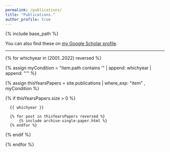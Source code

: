 ```yaml
---
permalink: /publications/
title: "Publications."
author_profile: true
---
```


{% include base_path %}

You can also find these on <a href="https://scholar.google.com/citations?user=IGApvF0AAAAJ&hl=en">my Google Scholar profile</a>.

<hr>

{% for whichyear in (2001..2022) reversed %}
  
   {% assign myCondition = "item.path contains '" | append: whichyear | append: "'" %}  
  
   {% assign thisYearsPapers = site.publications | where_exp: "item" , myCondition %}
  
   {% if thisYearsPapers.size > 0 %}
   
      {{ whichyear }}
     
      {% for post in thisYearsPapers reversed %}
          {% include archive-single-paper.html %}
      {% endfor %}
     
   {% endif %}
   
{% endfor %}



